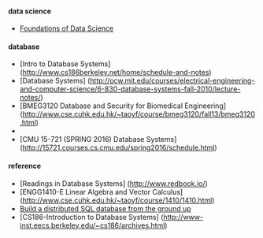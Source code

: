 #### data science
* [Foundations of Data Science](https://data-8.appspot.com/sp16/course)

#### database

* [Intro to Database Systems] (http://www.cs186berkeley.net/home/schedule-and-notes)
* [Database Systems] (http://ocw.mit.edu/courses/electrical-engineering-and-computer-science/6-830-database-systems-fall-2010/lecture-notes/)
* [BMEG3120 Database and Security for Biomedical Engineering] (http://www.cse.cuhk.edu.hk/~taoyf/course/bmeg3120/fall13/bmeg3120.html)
* 
* [CMU 15-721 (SPRING 2016) Database Systems] (http://15721.courses.cs.cmu.edu/spring2016/schedule.html)


#### reference
* [Readings in Database Systems] (http://www.redbook.io/)
* [ENGG1410-E Linear Algebra and Vector Calculus] (http://www.cse.cuhk.edu.hk/~taoyf/course/1410/1410.html)
* [Build a distributed SQL database from the ground up](https://github.com/ngaut/builddatabase)
* [CS186-Introduction to Database Systems] (http://www-inst.eecs.berkeley.edu/~cs186/archives.html)



